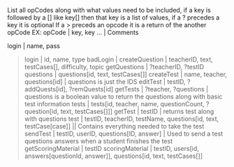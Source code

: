 List all opCodes along with what values need to be included, if a key is followed by a [] like key[] then that key is a list of values, if a ? precedes a key it is optional
If a > preceds an opcode it is a return of the another opCode
EX: opCode | key, key ... | Comments

login | name, pass<br>
>login | id, name, type
>badLogin |
createQuestion | teacherID, text, testCases[], difficulty, topic
getQuestions | ?teacherID, ?testID
>questions | questions[id, text, testCases[]]
createTest | name, teacher, questions[id] | questions is just the IDS
editTest | testID, ?addQuests[id], ?remQuests[id]
getTests | ?teacher, ?questions | questions is a boolean value to return the questions along with basic test information
>tests | tests[id, teacher, name, questionCount, ?question[id, text, testCases[]]]
getTest | testID | returns test along with questions
>test | testID, teacherID, testName, questions[id, text, testCase[case]] || Contains everything needed to take the test
sendTest | testID, userID, questions[ID, answer] | Used to send a test questions answers when a student finishes the test
getScoringMaterial | testID
>scoringMaterial | testID, users[id, answers[questionId, answer]], questions[id, text, testCases[]]
